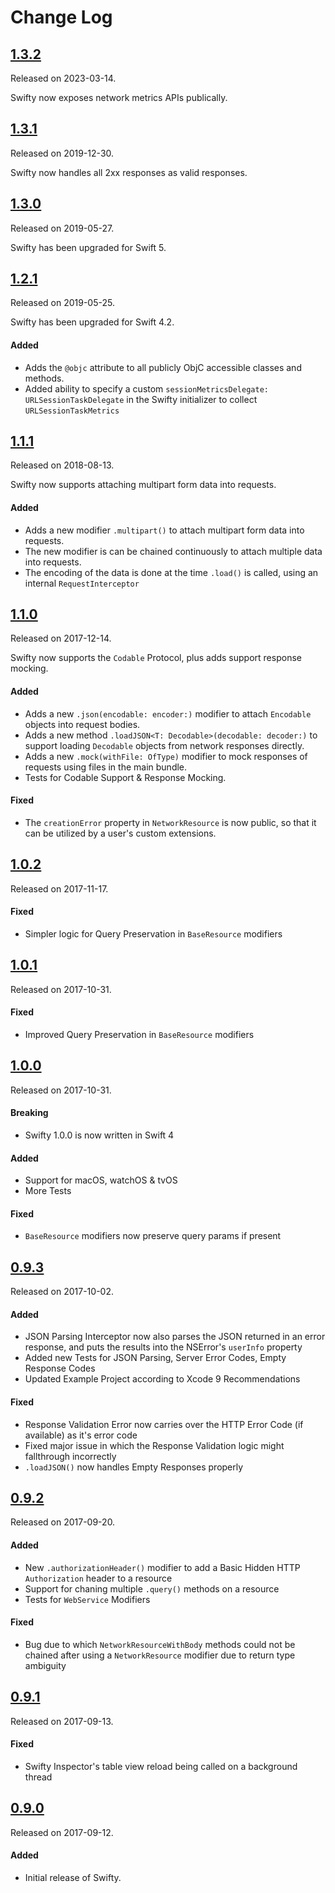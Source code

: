 # Change Log

## [1.3.2](https://github.com/Flipkart/Swifty/releases/tag/1.3.2)
Released on 2023-03-14.

Swifty now exposes network metrics APIs publically.

## [1.3.1](https://github.com/Flipkart/Swifty/releases/tag/1.3.1)
Released on 2019-12-30.

Swifty now handles all 2xx responses as valid responses.

## [1.3.0](https://github.com/Flipkart/Swifty/releases/tag/1.3.0)
Released on 2019-05-27.

Swifty has been upgraded for Swift 5.

## [1.2.1](https://github.com/Flipkart/Swifty/releases/tag/1.2.1)
Released on 2019-05-25.

Swifty has been upgraded for Swift 4.2.

#### Added
- Adds the `@objc` attribute to all publicly ObjC accessible classes and methods.
- Added ability to specify a custom `sessionMetricsDelegate: URLSessionTaskDelegate` in the Swifty initializer to collect `URLSessionTaskMetrics` 

## [1.1.1](https://github.com/Flipkart/Swifty/releases/tag/1.1.1)
Released on 2018-08-13.

Swifty now supports attaching multipart form data into requests.

#### Added
- Adds a new modifier `.multipart()` to attach multipart form data into requests.
- The new modifier is can be chained continuously to attach multiple data into requests. 
- The encoding of the data is done at the time `.load()` is called, using an internal `RequestInterceptor`

## [1.1.0](https://github.com/Flipkart/Swifty/releases/tag/1.1.0)
Released on 2017-12-14.

Swifty now supports the `Codable` Protocol, plus adds support response mocking.

#### Added
- Adds a new `.json(encodable: encoder:)` modifier to attach `Encodable` objects into request bodies.
- Adds a new method `.loadJSON<T: Decodable>(decodable: decoder:)` to support loading `Decodable` objects from network responses directly.
- Adds a new `.mock(withFile: OfType)` modifier to mock responses of requests using files in the main bundle.
- Tests for Codable Support & Response Mocking.

#### Fixed
- The `creationError` property in `NetworkResource` is now public, so that it can be utilized by a user's custom extensions.

## [1.0.2](https://github.com/Flipkart/Swifty/releases/tag/1.0.2)
Released on 2017-11-17.

#### Fixed
- Simpler logic for Query Preservation in `BaseResource` modifiers

## [1.0.1](https://github.com/Flipkart/Swifty/releases/tag/1.0.1)
Released on 2017-10-31.

#### Fixed
- Improved Query Preservation in `BaseResource` modifiers

## [1.0.0](https://github.com/Flipkart/Swifty/releases/tag/1.0.0)
Released on 2017-10-31.

#### Breaking
- Swifty 1.0.0 is now written in Swift 4

#### Added
- Support for macOS, watchOS & tvOS
- More Tests

#### Fixed
- `BaseResource` modifiers now preserve query params if present

## [0.9.3](https://github.com/Flipkart/Swifty/releases/tag/0.9.3)
Released on 2017-10-02.

#### Added
- JSON Parsing Interceptor now also parses the JSON returned in an error response, and puts the results into the NSError's `userInfo` property
- Added new Tests for JSON Parsing, Server Error Codes, Empty Response Codes
- Updated Example Project according to Xcode 9 Recommendations

#### Fixed
- Response Validation Error now carries over the HTTP Error Code (if available) as it's error code
- Fixed major issue in which the Response Validation logic might fallthrough incorrectly
- `.loadJSON()` now handles Empty Responses properly

## [0.9.2](https://github.com/Flipkart/Swifty/releases/tag/0.9.2)
Released on 2017-09-20.

#### Added
- New `.authorizationHeader()` modifier to add a Basic Hidden HTTP `Authorization` header to a resource
- Support for chaning multiple `.query()` methods on a resource
- Tests for `WebService` Modifiers

#### Fixed
- Bug due to which `NetworkResourceWithBody` methods could not be chained after using a `NetworkResource` modifier due to return type ambiguity

## [0.9.1](https://github.com/Flipkart/Swifty/releases/tag/0.9.1)
Released on 2017-09-13.

#### Fixed
- Swifty Inspector's table view reload being called on a background thread

## [0.9.0](https://github.com/Flipkart/Swifty/releases/tag/0.9.0)
Released on 2017-09-12.

#### Added
- Initial release of Swifty.
